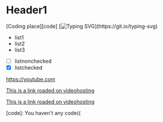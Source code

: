 # Header1

[Coding place][code]
[![Typing SVG](https://readme-typing-svg.herokuapp.com?font=Fira+Code&pause=100&multiline=true&width=650&height=150&lines=I'm+curently+learnig+UE%2C+web;I'm+interested+in+making+games%2C+smth+with+arduino;You+can+reach+me+by+mail%3A+kirill.prigozhin%40gmail.com+;and+tg%3ASealinus;It's+just+a+test+of+dynamic+text!!!!!!)](https://git.io/typing-svg)

- list1
- list2
- list3

- [ ] listnonchecked
- [x] listchecked

<https://youtube.com>


[This is a link roaded on videohosting](https://youtube.com)

[This is a link roaded on videohosting](https://youtube.com/ "Youtube")





















[code]: You haven't any code((
